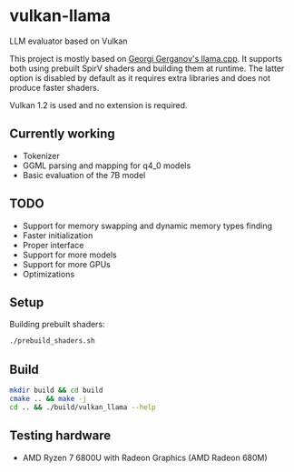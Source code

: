 # vulkan-llama

LLM evaluator based on Vulkan

This project is mostly based on [Georgi Gerganov's llama.cpp](https://github.com/ggerganov/llama.cpp).
It supports both using prebuilt SpirV shaders and building them at runtime. The latter option is disabled by default
as it requires extra libraries and does not produce faster shaders.

Vulkan 1.2 is used and no extension is required.

## Currently working
* Tokenizer
* GGML parsing and mapping for q4_0 models
* Basic evaluation of the 7B model

## TODO
* Support for memory swapping and dynamic memory types finding
* Faster initialization
* Proper interface
* Support for more models
* Support for more GPUs
* Optimizations

## Setup

Building prebuilt shaders:
```bash
./prebuild_shaders.sh
```


## Build

```bash
mkdir build && cd build
cmake .. && make -j
cd .. && ./build/vulkan_llama --help
```

## Testing hardware

* AMD Ryzen 7 6800U with Radeon Graphics (AMD Radeon 680M)
